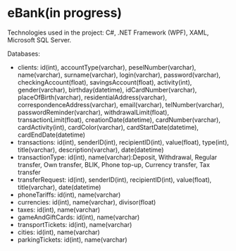 # eBank(in progress)

Technologies used in the project: C#, .NET Framework (WPF), XAML, Microsoft SQL Server.



Databases:
- clients: id(int), accountType(varchar), peselNumber(varchar), name(varchar), surname(varchar), login(varchar), password(varchar), checkingAccount(float), savingsAccount(float), activity(int), gender(varchar), birthday(datetime), idCardNumber(varchar), placeOfBirth(varchar), residentialAddress(varchar), correspondenceAddress(varchar), email(varchar), telNumber(varchar), passwordReminder(varchar), withdrawalLimit(float), transactionLimit(float), creationDate(datetime), cardNumber(varchar), cardActivity(int), cardColor(varchar), cardStartDate(datetime), cardEndDate(datetime)
- transactions: id(int), senderID(int), recipientID(int), value(float), type(int), title(varchar), description(varchar), date(datetime)
- transactionType: id(int), name(varchar):Deposit, Withdrawal, Regular transfer, Own transfer, BLIK, Phone top-up, Currency transfer, Tax transfer
- transferRequest: id(int), senderID(int), recipientID(int), value(float), title(varchar), date(datetime)
- phoneTariffs: id(int), name(varchar)
- currencies: id(int), name(varchar), divisor(float)
- taxes: id(int), name(varchar)
- gameAndGiftCards: id(int), name(varchar)
- transportTickets: id(int), name(varchar)
- cities: id(int), name(varchar)
- parkingTickets: id(int), name(varchar)
